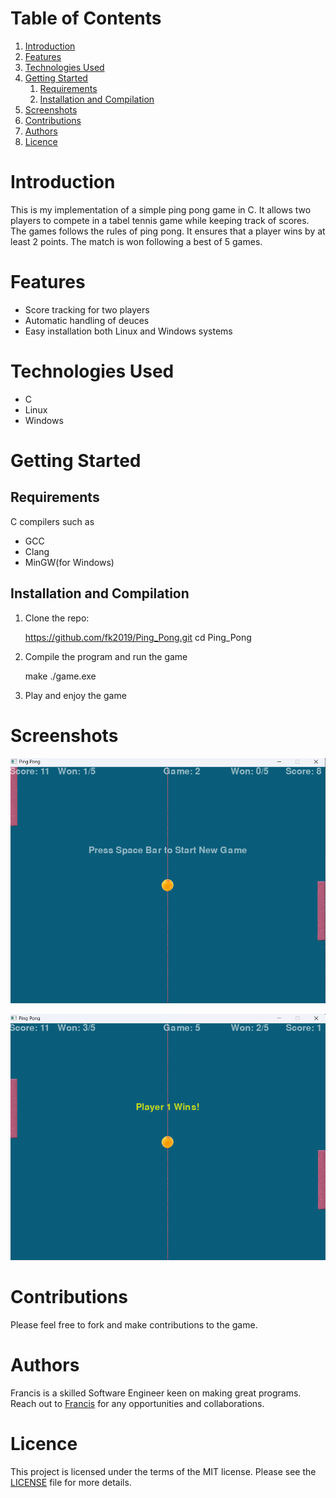 
# Table of Contents

1.  [Introduction](#org92c979a)
2.  [Features](#orgb1b573c)
3.  [Technologies Used](#orgcfa4be9)
4.  [Getting Started](#orgbad7b94)
    1.  [Requirements](#org8634e4c)
    2.  [Installation and Compilation](#org33cb3cd)
5.  [Screenshots](#orga68d261)
6.  [Contributions](#org3a53ade)
7.  [Authors](#org3fafcd3)
8.  [Licence](#org1ce9f27)



<a id="org92c979a"></a>

# Introduction

This is my implementation of a simple ping pong game in C. It allows two players
to compete in a tabel tennis game while keeping track of scores. The games follows the rules
of ping pong. It ensures that a player wins by at least 2 points. The match is
won following a best of 5 games.


<a id="orgb1b573c"></a>

# Features

-   Score tracking for two players
-   Automatic handling of deuces
-   Easy installation both Linux and Windows systems


<a id="orgcfa4be9"></a>

# Technologies Used

-   C
-   Linux
-   Windows


<a id="orgbad7b94"></a>

# Getting Started


<a id="org8634e4c"></a>

## Requirements

C compilers such as

-   GCC
-   Clang
-   MinGW(for Windows)


<a id="org33cb3cd"></a>

## Installation and Compilation

1.  Clone the repo:

    https://github.com/fk2019/Ping_Pong.git
    cd Ping_Pong

1.  Compile the program and run the game

    make
    ./game.exe

1.  Play and enjoy the game


<a id="orga68d261"></a>

# Screenshots

![img](./images/game_win.png "A game win")

![img](./images/match_win.png "A match win")


<a id="org3a53ade"></a>

# Contributions

Please feel free to fork and make contributions to the game.


<a id="org3fafcd3"></a>

# Authors

Francis is a skilled Software Engineer keen on making great programs. Reach out to [Francis](mailto:fkmuiruri8@gmail.com) for any opportunities and collaborations.


<a id="org1ce9f27"></a>

# Licence

This project is licensed under the terms of the MIT license. Please see the [LICENSE](file:///Ping_Pong/LICENCE.txt) file for more details.

